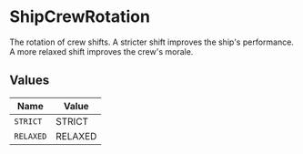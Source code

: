# ShipCrewRotation

The rotation of crew shifts. A stricter shift improves the ship's performance. A more relaxed shift improves the crew's morale.


## Values

| Name      | Value     |
| --------- | --------- |
| `STRICT`  | STRICT    |
| `RELAXED` | RELAXED   |